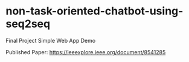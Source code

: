 # non-task-oriented-chatbot-using-seq2seq

Final Project Simple Web App Demo

Published Paper: https://ieeexplore.ieee.org/document/8541285
